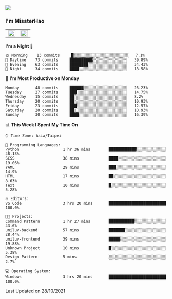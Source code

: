 ![](https://komarev.com/ghpvc/?username=MissterHao&color=ff69b4)

### I'm MissterHao


<!-- Readme stats -->
<!-- https://github.com/anuraghazra/github-readme-stats -->
<table>
<tr>
    <td valign="top" width="50%">
    <img src="https://github-readme-stats.vercel.app/api?username=MissterHao&hide_border=true&show_icons=true&locale=en" align="left" style="width: 100%" />
    </td>
    <td valign="top" width="50%">
    <img src="https://github-readme-stats.vercel.app/api/top-langs?username=MissterHao&hide_border=true&show_icons=true&locale=en&layout=compact" align="left" style="width: 100%" />
    </td>
</tr>
</table>  


<!--START_SECTION:waka-->
**I'm a Night 🦉** 

```text
🌞 Morning    13 commits     █░░░░░░░░░░░░░░░░░░░░░░░░   7.1% 
🌆 Daytime    73 commits     ██████████░░░░░░░░░░░░░░░   39.89% 
🌃 Evening    63 commits     ████████░░░░░░░░░░░░░░░░░   34.43% 
🌙 Night      34 commits     ████░░░░░░░░░░░░░░░░░░░░░   18.58%

```
📅 **I'm Most Productive on Monday** 

```text
Monday       48 commits     ██████░░░░░░░░░░░░░░░░░░░   26.23% 
Tuesday      27 commits     ███░░░░░░░░░░░░░░░░░░░░░░   14.75% 
Wednesday    15 commits     ██░░░░░░░░░░░░░░░░░░░░░░░   8.2% 
Thursday     20 commits     ██░░░░░░░░░░░░░░░░░░░░░░░   10.93% 
Friday       23 commits     ███░░░░░░░░░░░░░░░░░░░░░░   12.57% 
Saturday     20 commits     ██░░░░░░░░░░░░░░░░░░░░░░░   10.93% 
Sunday       30 commits     ████░░░░░░░░░░░░░░░░░░░░░   16.39%

```


📊 **This Week I Spent My Time On** 

```text
⌚︎ Time Zone: Asia/Taipei

💬 Programming Languages: 
Python                   1 hr 36 mins        ████████████░░░░░░░░░░░░░   48.13% 
SCSS                     38 mins             ████░░░░░░░░░░░░░░░░░░░░░   19.06% 
YAML                     29 mins             ███░░░░░░░░░░░░░░░░░░░░░░   14.9% 
HTML                     17 mins             ██░░░░░░░░░░░░░░░░░░░░░░░   8.63% 
Text                     10 mins             █░░░░░░░░░░░░░░░░░░░░░░░░   5.28%

🔥 Editors: 
VS Code                  3 hrs 20 mins       █████████████████████████   100.0%

🐱‍💻 Projects: 
Command Pattern          1 hr 27 mins        ███████████░░░░░░░░░░░░░░   43.6% 
uniluv-backend           57 mins             ███████░░░░░░░░░░░░░░░░░░   28.44% 
uniluv-frontend          39 mins             █████░░░░░░░░░░░░░░░░░░░░   19.88% 
Unknown Project          10 mins             █░░░░░░░░░░░░░░░░░░░░░░░░   5.38% 
Design Pattern           5 mins              ░░░░░░░░░░░░░░░░░░░░░░░░░   2.7%

💻 Operating System: 
Windows                  3 hrs 20 mins       █████████████████████████   100.0%

```


 Last Updated on 28/10/2021
<!--END_SECTION:waka-->

<!--
**MissterHao/MissterHao** is a ✨ _special_ ✨ repository because its `README.md` (this file) appears on your GitHub profile.

Here are some ideas to get you started:

- 🔭 I’m currently working on ...
- 🌱 I’m currently learning ...
- 👯 I’m looking to collaborate on ...
- 🤔 I’m looking for help with ...
- 💬 Ask me about ...
- 📫 How to reach me: ...
- 😄 Pronouns: ...
- ⚡ Fun fact: ...
-->

